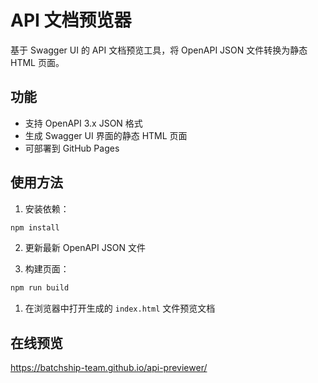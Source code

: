 # API 文档预览器

基于 Swagger UI 的 API 文档预览工具，将 OpenAPI JSON 文件转换为静态 HTML 页面。

## 功能

- 支持 OpenAPI 3.x JSON 格式
- 生成 Swagger UI 界面的静态 HTML 页面
- 可部署到 GitHub Pages

## 使用方法

1. 安装依赖：
```bash
npm install
```

2. 更新最新 OpenAPI JSON 文件

3. 构建页面：
```bash
npm run build
```

1. 在浏览器中打开生成的 `index.html` 文件预览文档

## 在线预览

https://batchship-team.github.io/api-previewer/
